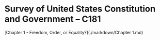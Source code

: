 # Survey of United States Constitution and Government – C181

[Chapter 1 - Freedom, Order, or Equality?](./markdown/Chapter 1.md)
